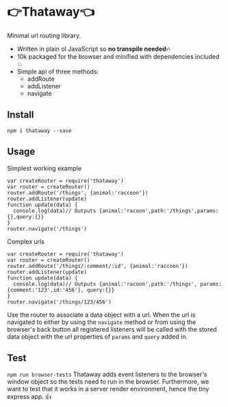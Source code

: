 # 👉Thataway👈
Minimal url routing library.

- Written in plain ol JavaScript so **no transpile needed**🔥
- 10k packaged for the browser and minified with dependencies included💥
- Simple api of three methods:
    - addRoute
    - addListener
    - navigate

## Install
`npm i thataway --save`

## Usage
Simplest working example

```
var createRouter = require('thataway')
var router = createRouter()
router.addRoute('/things', {animal:'raccoon'})
router.addListener(update)
function update(data) {
  console.log(data)// Outputs {animal:'racoon',path:'/things',params:{},query:{}}
}
router.navigate('/things')
```

Complex urls
```
var createRouter = require('thataway')
var router = createRouter()
router.addRoute('/things/:comment/:id', {animal:'raccoon'})
router.addListener(update)
function update(data) {
  console.log(data)// Outputs {animal:'racoon',path:'/things', params: {comment:'123',id:'456'}, query:{}}
}
router.navigate('/things/123/456')
```

Use the router to associate a data object with a url. When the url is navigated to either by using the `navigate` method or from using the browser's back button all registered listeners will be called with the stored data object with the url properties of `params` and `query` added in.

## Test
`npm run browser-tests`
Thataway adds event listeners to the browser's window object so the tests need to run in the browser. Furthermore, we want to test that it works in a server render environment, hence the tiny express app. 👍

